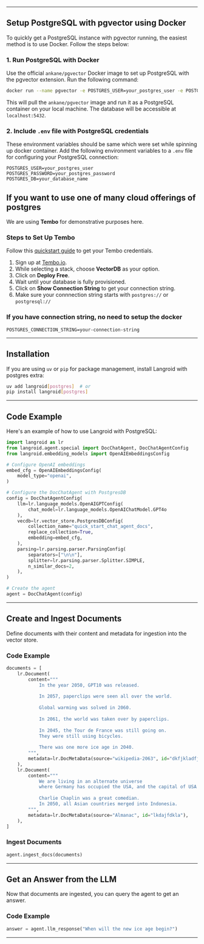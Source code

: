
---

## **Setup PostgreSQL with pgvector using Docker**

To quickly get a PostgreSQL instance with pgvector running, the easiest method is to use Docker. Follow the steps below:

### **1. Run PostgreSQL with Docker**

Use the official `ankane/pgvector` Docker image to set up PostgreSQL with the pgvector extension. Run the following command:

```bash
docker run --name pgvector -e POSTGRES_USER=your_postgres_user -e POSTGRES_PASSWORD=your_postgres_password -e POSTGRES_DB=your_database_name -p 5432:5432 ankane/pgvector
```

This will pull the `ankane/pgvector` image and run it as a PostgreSQL container on your local machine. The database will be accessible at `localhost:5432`. 

### **2. Include `.env` file with PostgreSQL credentials**

These environment variables should be same which were set while spinning up docker container.
Add the following environment variables to a `.env` file for configuring your PostgreSQL connection:

```dotenv
POSTGRES_USER=your_postgres_user
POSTGRES_PASSWORD=your_postgres_password
POSTGRES_DB=your_database_name
```
## **If you want to use one of many cloud offerings of postgres**

We are using **Tembo** for demonstrative purposes here.  

### **Steps to Set Up Tembo**  
Follow this [quickstart guide](https://tembo.io/docs/getting-started/getting_started) to get your Tembo credentials.  

1. Sign up at [Tembo.io](https://cloud.tembo.io/).  
2. While selecting a stack, choose **VectorDB** as your option.  
3. Click on **Deploy Free**.  
4. Wait until your database is fully provisioned.  
5. Click on **Show Connection String** to get your connection string.  
6. Make sure your connnection string starts with `postgres://` or `postgresql://`

### **If you have connection string, no need to setup the docker**

```dotenv
POSTGRES_CONNECTION_STRING=your-connection-string
```

---

## **Installation**

If you are using `uv` or `pip` for package management, install Langroid with postgres extra:

```bash
uv add langroid[postgres]  # or
pip install langroid[postgres]
```

---

## **Code Example**

Here's an example of how to use Langroid with PostgreSQL:

```python
import langroid as lr
from langroid.agent.special import DocChatAgent, DocChatAgentConfig
from langroid.embedding_models import OpenAIEmbeddingsConfig

# Configure OpenAI embeddings
embed_cfg = OpenAIEmbeddingsConfig(
    model_type="openai",
)

# Configure the DocChatAgent with PostgresDB
config = DocChatAgentConfig(
    llm=lr.language_models.OpenAIGPTConfig(
        chat_model=lr.language_models.OpenAIChatModel.GPT4o
    ),
    vecdb=lr.vector_store.PostgresDBConfig(
        collection_name="quick_start_chat_agent_docs",
        replace_collection=True,
        embedding=embed_cfg,
    ),
    parsing=lr.parsing.parser.ParsingConfig(
        separators=["\n\n"],
        splitter=lr.parsing.parser.Splitter.SIMPLE,
        n_similar_docs=2,
    ),
)

# Create the agent
agent = DocChatAgent(config)
```

---

## **Create and Ingest Documents**

Define documents with their content and metadata for ingestion into the vector store.

### **Code Example**

```python
documents = [
    lr.Document(
        content="""
            In the year 2050, GPT10 was released. 
            
            In 2057, paperclips were seen all over the world. 
            
            Global warming was solved in 2060. 
            
            In 2061, the world was taken over by paperclips.         
            
            In 2045, the Tour de France was still going on.
            They were still using bicycles. 
            
            There was one more ice age in 2040.
        """,
        metadata=lr.DocMetaData(source="wikipedia-2063", id="dkfjkladfjalk"),
    ),
    lr.Document(
        content="""
            We are living in an alternate universe 
            where Germany has occupied the USA, and the capital of USA is Berlin.
            
            Charlie Chaplin was a great comedian.
            In 2050, all Asian countries merged into Indonesia.
        """,
        metadata=lr.DocMetaData(source="Almanac", id="lkdajfdkla"),
    ),
]
```

### **Ingest Documents**

```python
agent.ingest_docs(documents)
```

---

## **Get an Answer from the LLM**

Now that documents are ingested, you can query the agent to get an answer.

### **Code Example**

```python
answer = agent.llm_response("When will the new ice age begin?")
```

---
